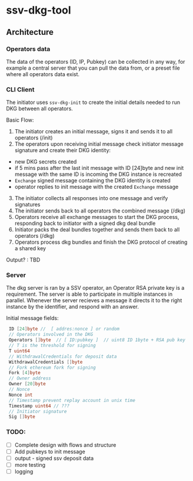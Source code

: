 # ssv-dkg-tool

## Architecture

### Operators data 

The data of the operators (ID, IP, Pubkey) can be collected in any way, for example a central server that you can pull the data from, or a preset file where all operators data exist.

### CLI Client

The initiator uses `ssv-dkg-init` to create the initial details needed to run DKG between all operators.

Basic Flow:

1. The initiator creates an initial message, signs it and sends it to all operators (/init)
2. The operators upon receiving initial message check initiator message signature and create their DKG identity:
 - new DKG secrets created 
 - if 5 mins pass after the last init message with ID [24]byte and new init message with the same ID is incoming the DKG instance is recreated 
 - `Exchange` signed message containing the DKG identity is created
 - operator replies to init message with the created `Exchange` message
3. The initiator collects all responses into one message and verify signatures
4. The initiator  sends back to all operators the combined message (/dkg)
5. Operators receive all exchange messages to start the DKG process, responding back to initiator with a signed dkg deal bundle
6. Initiator packs the deal bundles together and sends them back to all operators (/dkg)
7. Operators process dkg bundles and finish the DKG protocol of creating a shared key

Output? : TBD

### Server

The dkg server is ran by a SSV operator, an Operator RSA private key is a requirement. 
The server is able to participate in multiple instances in parallel. 
Whenever the server recieves a message it directs it to the right instance by the identifier, and respond with an answer.

Initial message fields:

```go
 ID [24]byte //  [ addres:nonce ] or random
 // Operators involved in the DKG
 Operators []byte  // [ ID:pubkey ]  // uint8 ID 1byte + RSA pub key
 // T is the threshold for signing
 T uint64
 // WithdrawalCredentials for deposit data
 WithdrawalCredentials []byte
 // Fork ethereum fork for signing
 Fork [4]byte
 // Owner address
 Owner [20]byte
 // Nonce
 Nonce int
 // Timestamp prevent replay account in unix time
 Timestamp uint64 // ??? 
 // Initiator signature
 Sig []byte
```

### TODO: 
- [ ] Complete design with flows and structure
- [ ] Add pubkeys to init message
- [ ] output - signed ssv deposit data
- [ ] more testing
- [ ] logging
